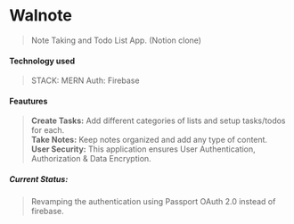 # Walnote

> Note Taking and Todo List App. (Notion clone)

#### Technology used

> STACK: MERN
> Auth: Firebase

#### Feautures

> **Create Tasks:** Add different categories of lists and setup tasks/todos for each.  
> **Take Notes:** Keep notes organized and add any type of content.  
> **User Security:** This application ensures User Authentication, Authorization & Data Encryption.

##### Current Status:

> Revamping the authentication using Passport OAuth 2.0 instead of firebase.
